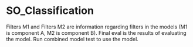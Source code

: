 # SO_Classification
Filters M1 and Filters M2 are information regarding filters in the models (M1 is component A, M2 is component B). Final eval is the results of evaluating the model. Run combined model test to use the model.
